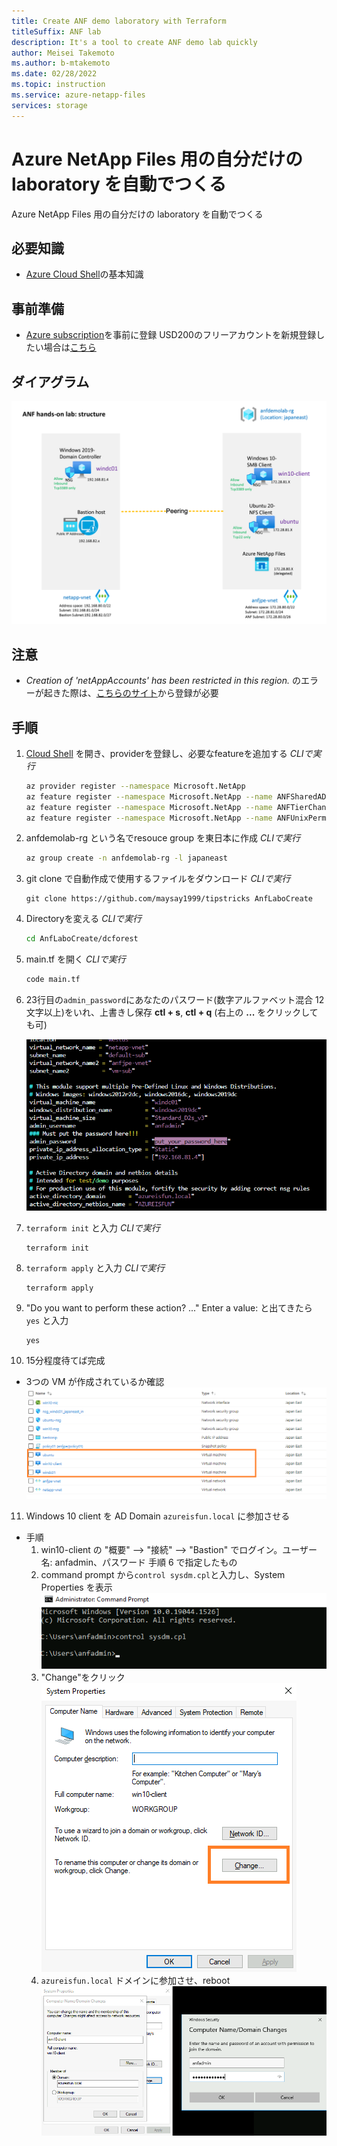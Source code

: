 ```yaml
---
title: Create ANF demo laboratory with Terraform
titleSuffix: ANF lab
description: It's a tool to create ANF demo lab quickly
author: Meisei Takemoto
ms.author: b-mtakemoto
ms.date: 02/28/2022
ms.topic: instruction
ms.service: azure-netapp-files
services: storage
---
```

# Azure NetApp Files 用の自分だけの laboratory を自動でつくる

Azure NetApp Files 用の自分だけの laboratory を自動でつくる

## 必要知識

* [Azure Cloud Shell](https://docs.microsoft.com/ja-jp/azure/cloud-shell/overview)の基本知識

## 事前準備

* [Azure subscription](https://portal.azure.com/)を事前に登録 USD200のフリーアカウントを新規登録したい場合は[こちら](https://azure.microsoft.com/en-us/free/)

## ダイアグラム

  ![diagram](https://github.com/maysay1999/tipstricks/blob/main/images/anf-lab_diagram.png)

## 注意

* *Creation of 'netAppAccounts' has been restricted in this region.* のエラーが起きた際は、[こちらのサイト](https://docs.microsoft.com/ja-jp/azure/azure-netapp-files/request-region-access)から登録が必要

## 手順

1. [Cloud Shell](https://docs.microsoft.com/ja-jp/azure/cloud-shell/overview) を開き、providerを登録し、必要なfeatureを追加する *CLIで実行*

   ```Bash
   az provider register --namespace Microsoft.NetApp
   az feature register --namespace Microsoft.NetApp --name ANFSharedAD
   az feature register --namespace Microsoft.NetApp --name ANFTierChange
   az feature register --namespace Microsoft.NetApp --name ANFUnixPermissions
   ```

2. anfdemolab-rg という名でresouce group を東日本に作成 *CLIで実行*

   ```Bash
   az group create -n anfdemolab-rg -l japaneast
   ```

3. git clone で自動作成で使用するファイルをダウンロード *CLIで実行*

   ```git
   git clone https://github.com/maysay1999/tipstricks AnfLaboCreate
   ```

4. Directoryを変える *CLIで実行*

   ```Bash
   cd AnfLaboCreate/dcforest
   ```

5. main.tf を開く *CLIで実行*

   ```Bash
   code main.tf
   ```

6. 23行目の`admin_password`にあなたのパスワード(数字アルファベット混合 12文字以上)をいれ、上書きし保存 **ctl + s**, **ctl + q** (右上の **...** をクリックしても可)

   ![password](https://github.com/maysay1999/tipstricks/blob/main/images/anf-lab_pass.png)

7. `terraform init` と入力 *CLIで実行*

   ```hcl
   terraform init
   ```

8. `terraform apply` と入力 *CLIで実行*

   ```hcl
   terraform apply
   ```

9. "Do you want to perform these action? ..." Enter a value: と出てきたら `yes` と入力

   ```hcl
   yes
   ```

10. 15分程度待てば完成

* 3つの VM が作成されているか確認  
    ![list of resources](https://github.com/maysay1999/tipstricks/blob/main/images/anf-lab_terraform_list.png)  

11. Windows 10 client を AD Domain `azureisfun.local` に参加させる

* 手順  
  1. win10-client の "概要" --> "接続" --> "Bastion" でログイン。ユーザー名: anfadmin、パスワード 手順 6 で指定したもの  
  2. command prompt から`control sysdm.cpl`と入力し、System Properties を表示  
     ![sysdm.cpl](https://github.com/maysay1999/tipstricks/blob/main/images/anf-lab_sysdm.png)  
  3. "Change"をクリック  
     ![System properties](https://github.com/maysay1999/tipstricks/blob/main/images/anf-lab_join_domain-pre.png)  
  4. `azureisfun.local` ドメインに参加させ、reboot
     ![join domain](https://github.com/maysay1999/tipstricks/blob/main/images/anf-lab_join_domain.png)
